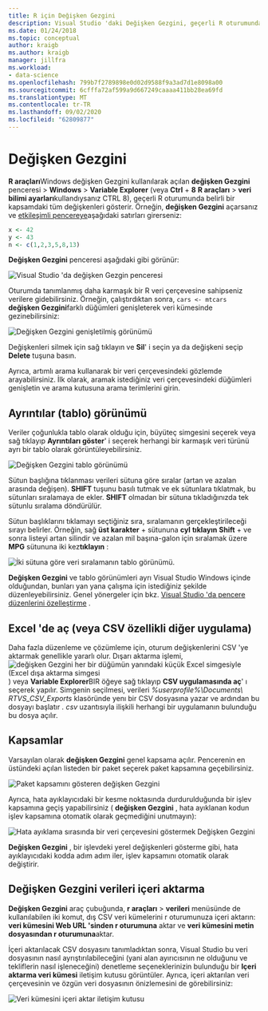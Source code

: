```yaml
---
title: R için Değişken Gezgini
description: Visual Studio 'daki Değişken Gezgini, geçerli R oturumunda verilen bir kapsamdaki tüm değişkenleri gösterir.
ms.date: 01/24/2018
ms.topic: conceptual
author: kraigb
ms.author: kraigb
manager: jillfra
ms.workload:
- data-science
ms.openlocfilehash: 799b7f2789898e0d02d9588f9a3ad7d1e8098a00
ms.sourcegitcommit: 6cfffa72af599a9d667249caaaa411bb28ea69fd
ms.translationtype: MT
ms.contentlocale: tr-TR
ms.lasthandoff: 09/02/2020
ms.locfileid: "62809877"
---
```

# <a name="variable-explorer"></a>Değişken Gezgini

**R araçları**Windows değişken Gezgini kullanılarak açılan **değişken Gezgini** penceresi  >  **Windows**  >  **Variable Explorer** (veya **Ctrl** + **8** **R araçları**  >  **veri bilimi ayarları**kullandıysanız CTRL 8), geçerli R oturumunda belirli bir kapsamdaki tüm değişkenleri gösterir. Örneğin, **değişken Gezgini** açarsanız ve [etkileşimli pencereye](interactive-repl-for-r-in-visual-studio.md)aşağıdaki satırları girerseniz:

```R
x <- 42
y <- 43
n <- c(1,2,3,5,8,13)
```

**Değişken Gezgini** penceresi aşağıdaki gibi görünür:

![Visual Studio 'da değişken Gezgin penceresi](media/variable-explorer-window.png)

Oturumda tanımlanmış daha karmaşık bir R veri çerçevesine sahipseniz verilere gidebilirsiniz. Örneğin, çalıştırdıktan sonra, `cars <- mtcars` **değişken Gezgini**farklı düğümleri genişleterek veri kümesinde gezinebilirsiniz:

![Değişken Gezgini genişletilmiş görünümü](media/variable-explorer-expanded-results.png)

Değişkenleri silmek için sağ tıklayın ve **Sil**' i seçin ya da değişkeni seçip **Delete** tuşuna basın.

Ayrıca, artımlı arama kullanarak bir veri çerçevesindeki gözlemde arayabilirsiniz. İlk olarak, aramak istediğiniz veri çerçevesindeki düğümleri genişletin ve arama kutusuna arama terimlerini girin.

## <a name="details-table-view"></a>Ayrıntılar (tablo) görünümü

Veriler çoğunlukla tablo olarak olduğu için, büyüteç simgesini seçerek veya sağ tıklayıp **Ayrıntıları göster**' i seçerek herhangi bir karmaşık veri türünü ayrı bir tablo olarak görüntüleyebilirsiniz.

![Değişken Gezgini tablo görünümü](media/variable-explorer-table-view.png)

Sütun başlığına tıklanması verileri sütuna göre sıralar (artan ve azalan arasında değişen). **SHIFT** tuşunu basılı tutmak ve ek sütunlara tıklatmak, bu sütunları sıralamaya de ekler. **SHIFT** olmadan bir sütuna tıkladığınızda tek sütunlu sıralama döndürülür.

Sütun başlıklarını tıklamayı seçtiğiniz sıra, sıralamanın gerçekleştirileceği sırayı belirler. Örneğin, sağ **üst karakter** + sütununa **cyl** **tıklayın** **Shift** + ve sonra listeyi artan silindir ve azalan mil başına-galon için sıralamak üzere **MPG** sütununa iki kez**tıklayın** :

![İki sütuna göre veri sıralamanın tablo görünümü.](media/variable-explorer-table-view-sorting.png)

**Değişken Gezgini** ve tablo görünümleri ayrı Visual Studio Windows içinde olduğundan, bunları yan yana çalışma için istediğiniz şekilde düzenleyebilirsiniz. Genel yönergeler için bkz. [Visual Studio 'da pencere düzenlerini özelleştirme](../ide/customizing-window-layouts-in-visual-studio.md) .

## <a name="open-in-excel-or-other-csv-capable-application"></a>Excel 'de aç (veya CSV özellikli diğer uygulama)

Daha fazla düzenleme ve çözümleme için, oturum değişkenlerini CSV 'ye aktarmak genellikle yararlı olur. Dışarı aktarma işlemi, ![ değişken Gezgini her bir düğümün yanındaki küçük Excel simgesiyle (Excel dışa aktarma simgesi ](media/variable-explorer-excel-icon.png) ) veya **Variable Explorer**BIR öğeye sağ tıklayıp **CSV uygulamasında aç**' ı seçerek yapılır. Simgenin seçilmesi, verileri *%userprofile%\Documents\ RTVS_CSV_Exports* klasöründe yenı bir CSV dosyasına yazar ve ardından bu dosyayı başlatır *. csv* uzantısıyla ilişkili herhangi bir uygulamanın bulunduğu bu dosya açılır.

## <a name="scopes"></a>Kapsamlar

Varsayılan olarak **değişken Gezgini** genel kapsama açılır. Pencerenin en üstündeki açılan listeden bir paket seçerek paket kapsamına geçebilirsiniz.

![Paket kapsamını gösteren değişken Gezgini](media/variable-explorer-package-scopes.png)

Ayrıca, hata ayıklayıcıdaki bir kesme noktasında durdurulduğunda bir işlev kapsamına geçiş yapabilirsiniz ( **değişken Gezgini** , hata ayıklanan kodun işlev kapsamına otomatik olarak geçmediğini unutmayın):

![Hata ayıklama sırasında bir veri çerçevesini göstermek Değişken Gezgini](media/variable-explorer-as-locals-window.png)

**Değişken Gezgini** , bir işlevdeki yerel değişkenleri gösterme gibi, hata ayıklayıcıdaki kodda adım adım iler, işlev kapsamını otomatik olarak değiştirir.

## <a name="import-data-into-variable-explorer"></a>Değişken Gezgini verileri içeri aktarma

**Değişken Gezgini** araç çubuğunda, **r araçları**  >  **verileri** menüsünde de kullanılabilen iki komut, dış CSV veri kümelerini r oturumunuza içeri aktarın: **veri kümesini Web URL 'sinden r oturumuna** aktar ve **veri kümesini metin dosyasından r oturumuna**aktar.

İçeri aktarılacak CSV dosyasını tanımladıktan sonra, Visual Studio bu veri dosyasının nasıl ayrıştırılabileceğini (yani alan ayırıcısının ne olduğunu ve tekliflerin nasıl işleneceğini) denetleme seçeneklerinizin bulunduğu bir **Içeri aktarma veri kümesi** iletişim kutusu görüntüler. Ayrıca, içeri aktarılan veri çerçevesinin ve özgün veri dosyasının önizlemesini de görebilirsiniz:

![Veri kümesini içeri aktar iletişim kutusu](media/variable-explorer-import-dataset-dialog.png)
